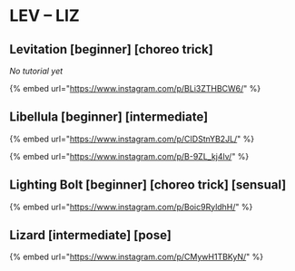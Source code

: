 # LEV – LIZ

## Levitation \[beginner] \[choreo trick]

_No tutorial yet_

{% embed url="https://www.instagram.com/p/BLi3ZTHBCW6/" %}

## Libellula \[beginner] \[intermediate]

{% embed url="https://www.instagram.com/p/CIDStnYB2JL/" %}

{% embed url="https://www.instagram.com/p/B-9ZL_kj4lv/" %}

## Lighting Bolt \[beginner] \[choreo trick] \[sensual]

{% embed url="https://www.instagram.com/p/Boic9RyldhH/" %}

## Lizard \[intermediate] \[pose]

{% embed url="https://www.instagram.com/p/CMywH1TBKyN/" %}

